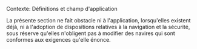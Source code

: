 Contexte: Définitions et champ d'application

La présente section ne fait obstacle ni à l'application, lorsqu'elles existent déjà, ni à l'adoption de dispositions relatives à la navigation et la sécurité, sous réserve qu'elles n'obligent pas à modifier des navires qui sont conformes aux exigences qu'elle énonce.